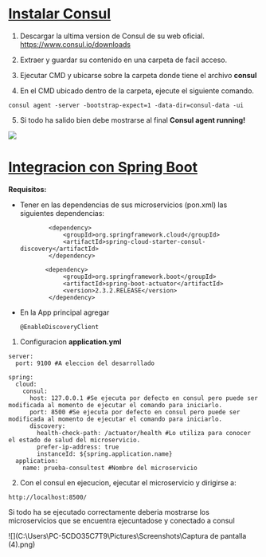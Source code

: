 # <u>**Instalar Consul**</u>

1) Descargar la ultima version de Consul de su web oficial.
https://www.consul.io/downloads

2) Extraer y guardar su contenido en una carpeta de facil acceso.

3) Ejecutar CMD y ubicarse sobre la carpeta donde tiene el archivo **consul**

4) En el CMD ubicado dentro de la carpeta, ejecute el siguiente comando.

```
consul agent -server -bootstrap-expect=1 -data-dir=consul-data -ui
```

5) Si todo ha salido bien debe mostrarse al final **Consul agent running!**

![](https://ibb.co/5RzBzvY)

# **<u>Integracion con Spring Boot</u>**

**Requisitos:**

- Tener en las dependencias de sus microservicios (pon.xml) las siguientes dependencias:

  ```
          <dependency>
              <groupId>org.springframework.cloud</groupId>
              <artifactId>spring-cloud-starter-consul-discovery</artifactId>
          </dependency>
          
         <dependency>
              <groupId>org.springframework.boot</groupId>
              <artifactId>spring-boot-actuator</artifactId>
              <version>2.3.2.RELEASE</version>
          </dependency>
  ```

- En la App principal agregar

  ```
  @EnableDiscoveryClient
  ```

1) Configuracion **application.yml**

```
server:
  port: 9100 #A eleccion del desarrollado

spring:
  cloud:
    consul:
      host: 127.0.0.1 #Se ejecuta por defecto en consul pero puede ser modificada al momento de ejecutar el comando para iniciarlo.
      port: 8500 #Se ejecuta por defecto en consul pero puede ser modificada al momento de ejecutar el comando para iniciarlo.
      discovery:
        health-check-path: /actuator/health #Lo utiliza para conocer el estado de salud del microservicio.
        prefer-ip-address: true
        instanceId: ${spring.application.name}
  application:
    name: prueba-consultest #Nombre del microservicio
```

2) Con el consul en ejecucion, ejecutar el microservicio y dirigirse a:

```
http://localhost:8500/
```

Si todo ha se ejecutado correctamente  deberia mostrarse los microservicios que se encuentra ejecuntadose y conectado a consul



![](C:\Users\PC-5CDO35C7T9\Pictures\Screenshots\Captura de pantalla (4).png)
